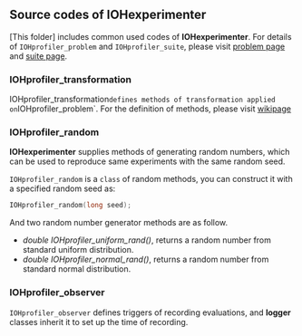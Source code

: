 ## Source codes of IOHexperimenter

[This folder] includes common used codes of __IOHexperimenter__. For details of `IOHprofiler_problem` and `IOHprofiler_suite`, please visit [problem page](src/Problems) and [suite page](src/Suites).

### IOHprofiler_transformation

IOHprofiler_transformation` defines methods of transformation applied on `IOHprofiler_problem`. For the definition of methods, please visit [wikipage](https://iohprofiler.github.io/Benchmark/Transformation/)

### IOHprofiler_random

__IOHexperimenter__ supplies methods of generating random numbers, which can be used to reproduce same experiments with the same random seed.

`IOHprofiler_random` is a `class` of random methods, you can construct it with a specified random seed as:
```cpp
IOHprofiler_random(long seed);
```

And two random number generator methods are as follow.
* <i>double IOHprofiler_uniform_rand()</i>, returns a random number from standard uniform distribution.
* <i>double IOHprofiler_normal_rand()</i>, returns a random number from standard normal distribution.

### IOHprofiler_observer

`IOHprofiler_observer` defines triggers of recording evaluations, and __logger__ classes inherit it to set up the time of recording.